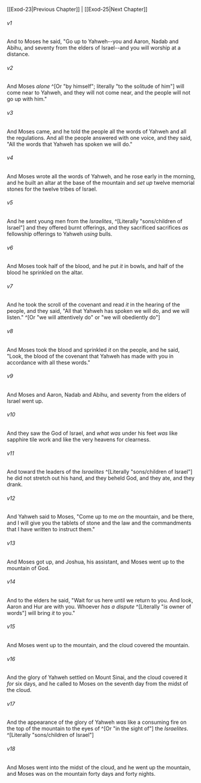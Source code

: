 ﻿---
aliases:
  - Exodus 24
---

[[Exod-23|Previous Chapter]] | [[Exod-25|Next Chapter]]

###### v1
And to Moses he said, "Go up to Yahweh--you and Aaron, Nadab and Abihu, and seventy from the elders of Israel--and you will worship at a distance.

###### v2
And Moses _alone_ ^[Or "by himself"; literally "to the solitude of him"] will come near to Yahweh, and they will not come near, and the people will not go up with him."

###### v3
And Moses came, and he told the people all the words of Yahweh and all the regulations. And all the people answered with one voice, and they said, "All the words that Yahweh has spoken we will do."

###### v4
And Moses wrote all the words of Yahweh, and he rose early in the morning, and he built an altar at the base of the mountain and _set up_ twelve memorial stones for the twelve tribes of Israel.

###### v5
And he sent young men from the _Israelites_, ^[Literally "sons/children of Israel"] and they offered burnt offerings, and they sacrificed sacrifices _as_ fellowship offerings to Yahweh _using_ bulls.

###### v6
And Moses took half of the blood, and he put _it_ in bowls, and half of the blood he sprinkled on the altar.

###### v7
And he took the scroll of the covenant and read _it_ in the hearing of the people, and they said, "All that Yahweh has spoken we will do, and we will listen." ^[Or "we will attentively do" or "we will obediently do"]

###### v8
And Moses took the blood and sprinkled _it_ on the people, and he said, "Look, the blood of the covenant that Yahweh has made with you in accordance with all these words."

###### v9
And Moses and Aaron, Nadab and Abihu, and seventy from the elders of Israel went up.

###### v10
And they saw the God of Israel, and _what was_ under his feet _was_ like sapphire tile work and like the very heavens for clearness.

###### v11
And toward the leaders of the _Israelites_ ^[Literally "sons/children of Israel"] he did not stretch out his hand, and they beheld God, and they ate, and they drank.

###### v12
And Yahweh said to Moses, "Come up to me _on_ the mountain, and be there, and I will give you the tablets of stone and the law and the commandments that I have written to instruct them."

###### v13
And Moses got up, and Joshua, his assistant, and Moses went up to the mountain of God.

###### v14
And to the elders he said, "Wait for us here until we return to you. And look, Aaron and Hur are with you. Whoever _has a dispute_ ^[Literally "_is_ owner of words"] will bring _it_ to you."

###### v15
And Moses went up to the mountain, and the cloud covered the mountain.

###### v16
And the glory of Yahweh settled on Mount Sinai, and the cloud covered it _for_ six days, and he called to Moses on the seventh day from the midst of the cloud.

###### v17
And the appearance of the glory of Yahweh _was_ like a consuming fire on the top of the mountain to the eyes of ^[Or "in the sight of"] the _Israelites_. ^[Literally "sons/children of Israel"]

###### v18
And Moses went into the midst of the cloud, and he went up the mountain, and Moses was on the mountain forty days and forty nights.